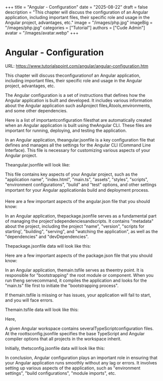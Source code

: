 +++
title = "Angular - Configuration"
date = "2025-08-22"
draft = false
description = "This chapter will discuss the configuration of an Angular application, including important files, their specific role and usage in the Angular project, advantages, etc."
image = "/images/php.jpg"
imageBig = "/images/php.jpg"
categories = ["Tutorial"]
authors = ["Cude Admin"]
avatar = "/images/avatar.webp"
+++

# Angular - Configuration

URL: https://www.tutorialspoint.com/angular/angular-configuration.htm

This chapter will discuss theconfigurationof an Angular application, including important files, their specific role and usage in the Angular project, advantages, etc.

The Angular configuration is a set of instructions that defines how the Angular application is built and developed. It includes various information about the Angular application such asÂproject files,Âtools,environments, and some other dependencies.



Here is a list of importantconfiguration filesthat are automatically created when an Angular application is built using theAngular CLI. These files are important for running, deploying, and testing the application.

In an Angular application, theangular.jsonfile is a key configuration file that defines and manages all the settings for the Angular CLI (Command Line Interface). This file is necessary for customizing various aspects of your Angular project.

Theangular.jsonfile will look like:

This file contains key aspects of your Angular project, such as the "application name", "index.html", "main.ts", "assets", "styles", "scripts", "environment configurations", "build" and "test" options, and other settings important for your Angular applicationâs build and deployment process.

Here are a few important aspects of the angular.json file that you should know:

In an Angular application, thepackage.jsonfile serves as a fundamental part of managing the project'sdependenciesandscripts. It contains "metadata" about the project, including the project "name", "version", "scripts for starting', "building", "serving", and "watching the application", as well as the "dependencies" and "devDependencies".

Thepackage.jsonfile data will look like this:

Here are a few important aspects of the package.json file that you should know:

In an Angular application, themain.tsfile serves as theentry point. It is responsible for "bootstrapping" the root module or component. When you run theng servecommand, it compiles the application and looks for the "main.ts" file first to initiate the "bootstrapping process".

If themain.tsfile is missing or has issues, your application will fail to start, and you will face errors.

Themain.tsfile data will look like this:

Here,

A given Angular workspace contains severalTypeScriptconfiguration files. At the roottsconfig.jsonfile specifies the base TypeScript and Angular compiler options that all projects in the workspace inherit.

Initially, thetsconfig.jsonfile data will look like this:

In conclusion, Angular configuration plays an important role in ensuring that your Angular application runs smoothly without any lag or errors. It involves setting up various aspects of the application, such as "environment settings", "build configurations", "module imports", etc.
